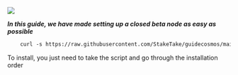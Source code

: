 ![](https://i.yapx.ru/RTuEU.jpg)

___In this guide, we have made setting up a closed beta node as easy as possible___


```html
    curl -s https://raw.githubusercontent.com/StakeTake/guidecosmos/main/evmos/evmos_9000-3/evmos > evmos.sh && chmod +x evmos.sh && ./evmos.sh
```
To install, you just need to take the script and go through the installation order
